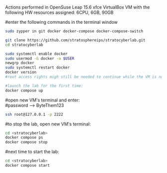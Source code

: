 Actions performed in OpenSuse Leap 15.6 xfce VirtualBox VM with the following HW resources assigned: 6CPU, 6GB, 90GB

#enter the following commands in the terminal window
```bash
sudo zypper in git docker docker-compose docker-compose-switch

git clone https://github.com/stratosphereips/stratocyberlab.git
cd stratocyberlab

sudo systemctl enable docker
sudo usermod -G docker -a $USER
newgrp docker
sudo systemctl restart docker
docker version
#root access rights migh still be needed to continue while the VM is not restarted

#launch the lab for the first time:
docker compose up
```

#open new VM's terminal and enter:  
#password --> ByteThem123
```bash
ssh root@127.0.0.1 -p 2222
```

#to stop the lab, open new VM's terminal:
```bash
cd <stratocyberlab>
docker compose ps
docker compose stop
```

#next time to start the lab:
```bash
cd <stratocyberlab>
docker compose start
```
